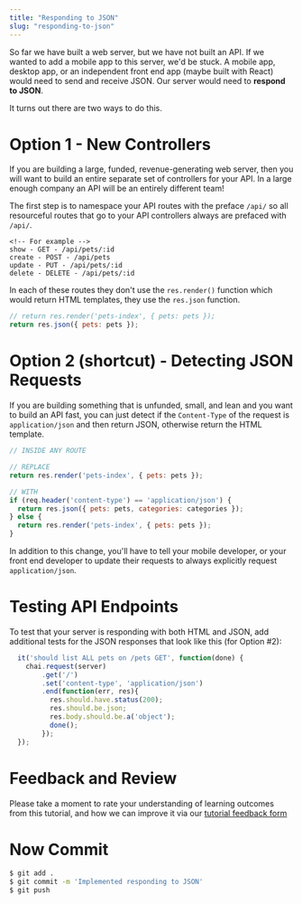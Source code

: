 ```yaml
---
title: "Responding to JSON"
slug: "responding-to-json"
---
```


So far we have built a web server, but we have not built an API. If we wanted to add a mobile app to this server, we'd be stuck. A mobile app, desktop app, or an independent front end app (maybe built with React) would need to send and receive JSON. Our server would need to **respond to JSON**.

It turns out there are two ways to do this.

# Option 1 - New Controllers

If you are building a large, funded, revenue-generating web server, then you will want to build an entire separate set of controllers for your API. In a large enough company an API will be an entirely different team!

The first step is to namespace your API routes with the preface `/api/` so all resourceful routes that go to your API controllers always are prefaced with `/api/`.

```
<!-- For example -->
show - GET - /api/pets/:id
create - POST - /api/pets
update - PUT - /api/pets/:id
delete - DELETE - /api/pets/:id
```

In each of these routes they don't use the `res.render()` function which would return HTML templates, they use the `res.json` function.

```js
// return res.render('pets-index', { pets: pets });
return res.json({ pets: pets });
```

# Option 2 (shortcut) - Detecting JSON Requests

If you are building something that is unfunded, small, and lean and you want to build an API fast, you can just detect if the `Content-Type` of the request is `application/json` and then return JSON, otherwise return the HTML template.

```js
// INSIDE ANY ROUTE

// REPLACE
return res.render('pets-index', { pets: pets });

// WITH
if (req.header('content-type') == 'application/json') {
  return res.json({ pets: pets, categories: categories });
} else {
  return res.render('pets-index', { pets: pets });
}
```

In addition to this change, you'll have to tell your mobile developer, or your front end developer to update their requests to always explicitly request `application/json`.

# Testing API Endpoints

To test that your server is responding with both HTML and JSON, add additional tests for the JSON responses that look like this (for Option #2):

```js
  it('should list ALL pets on /pets GET', function(done) {
    chai.request(server)
        .get('/')
        .set('content-type', 'application/json')
        .end(function(err, res){
          res.should.have.status(200);
          res.should.be.json;
          res.body.should.be.a('object');
          done();
        });
  });
```

# Feedback and Review

Please take a moment to rate your understanding of learning outcomes from this tutorial, and how we can improve it via our [tutorial feedback form](https://goo.gl/forms/I0vguSrQT57NY7jX2)

# Now Commit

```bash
$ git add .
$ git commit -m 'Implemented responding to JSON'
$ git push
```
